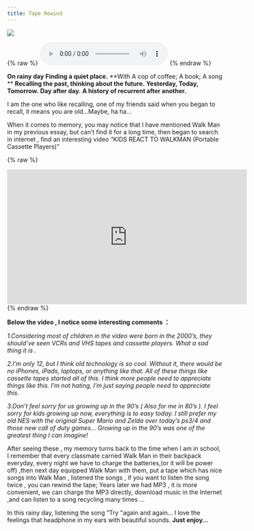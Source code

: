 ```yaml
---
title: Tape Rewind
---
```



![](tumblr_inline_oqgbku5CfS1um1hre_540.jpg)

{% raw %}
<audio id="audio-player" src="https://res.cloudinary.com/gmagonshare/video/upload/v1496219810/Colbie_Caillat_-_Try_v0sobx.mp3" type="audio/mp3" controls="controls" autoplay="autoplay"></audio>
{% endraw %}

**On rainy day**
**Finding a  quiet place.**
**With  A cop of coffee; A book; A song  **
**Recalling the past, thinking about the future.**
**Yesterday, Today, Tomorrow.**
**Day after day.**
**A history of recurrent after another.**


I am the one who like recalling, one of my friends said when you began to recall, it means you are old…Maybe, ha ha…

When it comes to memory, you may notice that I have mentioned Walk Man in my previous essay,  but can’t find it for a long time, then began to search in internet , find an interesting video “KIDS REACT TO WALKMAN (Portable Cassette Players)”

{% raw %}
<iframe class="post-item-video" width="560" height="315" src="https://www.youtube.com/embed/Uk_vV-JRZ6E" frameborder="0" allowfullscreen></iframe>
{% endraw %}

**Below the video , I notice some interesting comments ：**

*1.Considering most of children in the video were born in the 2000’s, they should’ve seen VCRs and VHS tapes and cassette players.﻿ What a sad thing it is .*

*2.I’m only 12, but I think old technology is so cool. Without it, there would be no iPhones, iPads, laptops, or anything like that. All of these things like cassette tapes started all of this. I think more people need to appreciate things like this. I’m not hating, I’m just saying people need to appreciate this.﻿*

*3.Don’t feel sorry for us growing up in the 90’s ( Also for me in 80’s ). I feel sorry for kids growing up now, everything is to easy today. I still prefer my old NES with the original Super Mario and Zelda over today’s ps3/4 and those new call of duty games… Growing up in the 90’s was one of the greatest thing I can imagine!﻿*

After seeing these , my memory turns back to the time when I am in school, I remember that every classmate carried Walk Man in their backpack everyday,  every night we have to charge the batteries,(or it will be power off) ,then next day equipped Walk Man with them, put a tape which has nice songs into Walk Man , listened the songs , if you want to listen the song twice , you can rewind the tape; Years later we had MP3 , it is more convenient, we can charge the MP3 directly,  download music in the Internet ,and can listen to a song recycling many times …

In this rainy day, listening the song “Try "again and again…
I love the feelings that headphone in my ears with beautiful sounds. **Just enjoy…**
